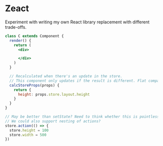 # Zeact
Experiment with writing my own React library replacement with different trade-offs.

```jsx
class C extends Component {
  render() {
    return (
      <div>

      </div>
    )
  }

  // Recalculated when there's an update in the store.
  // This component only updates if the result is different. Flat comparisons.
  calcStoreProps(props) {
    return {
      height: props.store.layout.height
    }
  }
}

// May be better than setState? Need to think whether this is pointless.
// We could also support nesting of actions?
store.action(() => {
  store.height = 100
  store.width = 500
})

```
